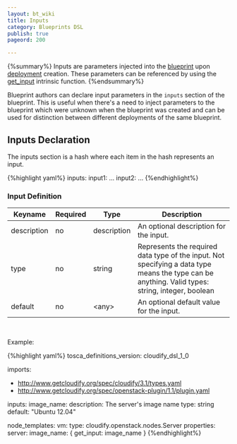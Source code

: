 ```yaml
---
layout: bt_wiki
title: Inputs
category: Blueprints DSL
publish: true
pageord: 200

---
```

{%summary%}
Inputs are parameters injected into the [blueprint](reference-terminology.html#blueprint) upon [deployment](reference-terminology.html#deployment) creation. These parameters can be referenced by using the [get_input](dsl-spec-intrinsic-functions.html#get_input) intrinsic function.
{%endsummary%}

Blueprint authors can declare input parameters in the `inputs` section of the blueprint. This is useful when there's a need to inject parameters to the blueprint which were unknown when the blueprint was created and can be used for distinction between different deployments of the same blueprint.

## Inputs Declaration

The inputs section is a hash where each item in the hash represents an input.

{%highlight yaml%}
inputs:
  input1:
    ...
  input2:
    ...
{%endhighlight%}


### Input Definition

Keyname     | Required | Type        | Description
----------- | -------- | ----        | -----------
description | no       | description | An optional description for the input.
type        | no       | string      | Represents the required data type of the input. Not specifying a data type means the type can be anything. Valid types: string, integer, boolean
default     | no       | \<any\>     | An optional default value for the input.


<br>


Example:

{%highlight yaml%}
tosca_definitions_version: cloudify_dsl_1_0

imports:
  - http://www.getcloudify.org/spec/cloudify/3.1/types.yaml
  - http://www.getcloudify.org/spec/openstack-plugin/1.1/plugin.yaml

inputs:
  image_name:
    description: The server's image name
    type: string
    default: "Ubuntu 12.04"

node_templates:
  vm:
    type: cloudify.openstack.nodes.Server
    properties:
      server:
        image_name: { get_input: image_name }
{%endhighlight%}

